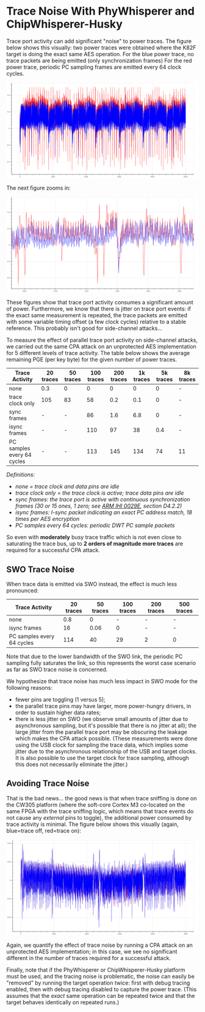 # Trace Noise With PhyWhisperer and ChipWhisperer-Husky

Trace port activity can add significant "noise" to power traces. The figure
below shows this visually: two power traces were obtained where the K82F
target is doing the exact same AES operation.  For the blue power trace, no
trace packets are being emitted (only synchronization frames) For the red
power trace, periodic PC sampling frames are emitted every 64 clock cycles.

![picture](images/aes_trace_noise.png)

The next figure zooms in:

![picture](images/aes_trace_noise_zoom.png)

These figures show that trace port activity consumes a significant amount of
power. Furthermore, we know that there is jitter on trace port events: if
the exact same measurement is repeated, the trace packets are emitted with
some variable timing offset (a few clock cycles) relative to a stable
reference. This probably isn't good for side-channel attacks...

To measure the effect of parallel trace port activity on side-channel
attacks, we carried out the same CPA attack on an unprotected AES
implementation for 5 different levels of trace activity.  The table below
shows the average remaining PGE (per key byte) for the given number of power
traces.


| Trace Activity             | 20 traces | 50 traces | 100 traces | 200 traces | 1k traces | 5k traces | 8k traces |
|----------------------------|-----------|-----------|------------|------------|-----------|-----------|-----------|
| none                       | 0.3       | 0         | 0          | 0          | 0         | 0         | -         |
| trace clock only           | 105       | 83        | 58         | 0.2        | 0.1       | 0         | -         |
| sync frames                | -         | -         | 86         | 1.6        | 6.8       | 0         | -         |
| isync frames               | -         | -         | 110        | 97         | 38        | 0.4       | -         |
| PC samples every 64 cycles | -         | -         | 113        | 145        | 134       | 74        | 11        |

<em>Definitions:
* none = trace clock and data pins are idle
* trace clock only = the trace clock is active; trace data pins are
  idle
* sync frames: the trace port is active with continuous synchronization
  frames (30 or 15 ones, 1 zero; see [ARM IHI
  0029E](https://developer.arm.com/documentation/ihi0029/e/), section
  D4.2.2)
* isync frames: I-sync packet indicating an exact PC address match, 18 times
  per AES encryption
* PC samples every 64 cycles: periodic DWT PC sample packets
</em>

So even with **moderately** busy trace traffic which is not even close to
saturating the trace bus, up to **2 orders of magnitude more traces** are
required for a successful CPA attack.

## SWO Trace Noise
When trace data is emitted via SWO instead, the effect is much less
pronounced:

| Trace Activity             | 20 traces | 50 traces | 100 traces | 200 traces | 500 traces |
|----------------------------|-----------|-----------|------------|------------|------------|
| none                       | 0.8       | 0         | -          | -          | -          |
| isync frames               | 16        | 0.06      | 0          | -          | -          |
| PC samples every 64 cycles | 114       | 40        | 29         | 2          | 0          |

Note that due to the lower bandwidth of the SWO link, the periodic PC
sampling fully saturates the link, so this represents the worst case
scenario as far as SWO trace noise is concerned.

We hypothesize that trace noise has much less impact in SWO mode for the
following reasons:

- fewer pins are toggling (1 versus 5);
- the parallel trace pins may have larger, more power-hungry drivers, in
  order to sustain higher data rates;
- there is less jitter on SWO (we observe small amounts of jitter due to
  asynchronous sampling, but it's possible that there is no jitter at all);
  the large jitter from the parallel trace port may be obscuring the leakage
  which makes the CPA attack possible. (These measurements were done using
  the USB clock for sampling the trace data, which implies some jitter due
  to the asynchronous relationship of the USB and target clocks. It is also
  possible to use the target clock for trace sampling, although this does
  not necessarily eliminate the jitter.)


## Avoiding Trace Noise
That is the bad news... the good news is that when trace sniffing is done on
the CW305 platform (where the soft-core Cortex M3 co-located on the same
FPGA with the trace sniffing logic, which means that trace events do not
cause any *external* pins to toggle), the additional power consumed by trace
activity is minimal. The figure below shows this visually (again, blue=trace
off, red=trace on):

![picture](images/aes_trace_noise_cw305.png)

Again, we quantify the effect of trace noise by running a CPA attack on an
unprotected AES implementation; in this case, we see no significant
different in the number of traces required for a successful attack.

Finally, note that if the PhyWhisperer or ChipWhisperer-Husky platform must be
used, and the tracing noise is problematic, the noise can easily be "removed"
by running the target operation twice: first with debug tracing enabled, then
with debug tracing disabled to capture the power trace. (This assumes that the
*exact* same operation can be repeated twice and that the target behaves
identically on repeated runs.)


